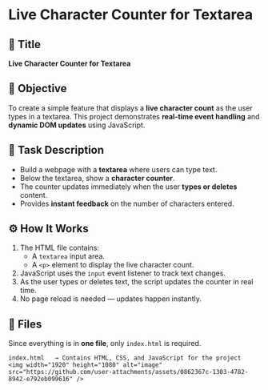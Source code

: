 # Live Character Counter for Textarea

## 📌 Title  
**Live Character Counter for Textarea**

## 🎯 Objective  
To create a simple feature that displays a **live character count** as the user types in a textarea. This project demonstrates **real-time event handling** and **dynamic DOM updates** using JavaScript.

## 📝 Task Description  
- Build a webpage with a **textarea** where users can type text.  
- Below the textarea, show a **character counter**.  
- The counter updates immediately when the user **types or deletes** content.  
- Provides **instant feedback** on the number of characters entered.  

## ⚙️ How It Works  
1. The HTML file contains:
   - A `textarea` input area.  
   - A `<p>` element to display the live character count.  
2. JavaScript uses the `input` event listener to track text changes.  
3. As the user types or deletes text, the script updates the counter in real time.  
4. No page reload is needed — updates happen instantly.  

## 📂 Files  
Since everything is in **one file**, only `index.html` is required.  

```plaintext
index.html   → Contains HTML, CSS, and JavaScript for the project
<img width="1920" height="1080" alt="image" src="https://github.com/user-attachments/assets/0862367c-1303-4782-8942-e792eb099616" />
